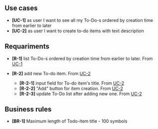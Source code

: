 ## Use cases

- <a name="uc-1"></a>**[UC-1]** as user I want to see all my To-Do-s ordered by creation time from earlier to later
- <a name="uc-2"></a>**[UC-2]** as user I want to create to-do items with text description

## Requariments

- <a name="r-1"></a>**[R-1]** list To-Do-s ordered by creation time from earlier to later. From [UC-1](#uc-1)

- <a name="r-2"></a>**[R-2]** add new To-do item. From [UC-2](#uc-2)
	- <a name="r-2-1">**[R-2-1]** input field for To-do item's title. From [UC-2](#uc-2)
	- <a name="r-2-2">**[R-2-2]** "Add" button for item creation. From [UC-2](#uc-2)
	- <a name="r-2-3">**[R-2-3]** update To-Do list after adding new one. From [UC-2](#uc-2)

## Business rules

- <a name="br-1">**[BR-1]** Maximum length of Todo-item title - 100 symbols
